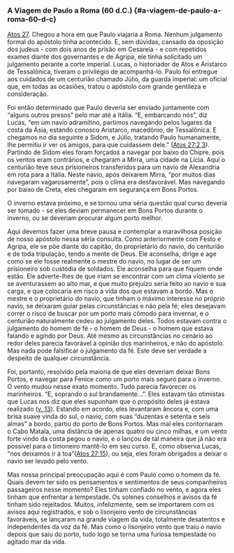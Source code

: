 ### A Viagem de Paulo a Roma (60 d.C.) {#a-viagem-de-paulo-a-roma-60-d-c}

[Atos 27](http://bibliaonline.com.br/acf/atos/27). Chegou a hora em que Paulo viajaria a Roma. Nenhum julgamento formal do apóstolo tinha acontecido. E, sem dúvidas, cansado da oposição dos judeus - com dois anos de prisão em Cesareia - e com repetidos exames diante dos governantes e de Agripa, ele tinha solicitado um julgamento perante a corte imperial. Lucas, o historiador de Atos e Aristarco de Tessalônica, tiveram o privilégio de acompanhá-lo. Paulo foi entregue aos cuidados de um centurião chamado Júlio, da guarda imperial: um oficial que, em todas as ocasiões, tratou o apóstolo com grande gentileza e consideração.

Foi então determinado que Paulo deveria ser enviado juntamente com “alguns outros presos” pelo mar até a Itália. “E, embarcando nós”, diz Lucas, “em um navio adramitino, partimos navegando pelos lugares da costa da Ásia, estando conosco Aristarco, macedônio, de Tessalônica. E chegamos no dia seguinte a Sidom, e Júlio, tratando Paulo humanamente, lhe permitiu ir ver os amigos, para que cuidassem dele.” ([Atos 27:2,3](http://bibliaonline.com.br/acf/atos/27/2,3)). Partindo de Sidom eles foram forçados a navegar por baixo do Chipre, pois os ventos eram contrários, e chegaram a Mirra, uma cidade na Lícia. Aqui o centurião teve seus prisioneiros transferidos para um navio de Alexandria em rota para a Itália. Neste navio, após deixarem Mirra, “por muitos dias navegaram vagarosamente”, pois o clima era desfavorável. Mas navegando por baixo de Creta, eles chegaram em segurança em Bons Portos.

O inverno estava próximo, e se tornou uma séria questão qual curso deveria ser tomado - se eles deviam permanecer em Bons Portos durante o inverno, ou se deveriam procurar algum porto melhor.

Aqui devemos fazer uma breve pausa e contemplar a maravilhosa posição de nosso apóstolo nessa séria consulta. Como anteriormente com Festo e Agripa, ele se põe diante do capitão, do proprietário do navio, do centurião e de toda tripulação, tendo a mente de Deus. Ele aconselha, dirige e age como se ele fosse realmente o mestre do navio, no lugar de ser um prisioneiro sob custódia de soldados. Ele aconselha para que fiquem onde estão. Ele adverte-lhes de que iriam se encontrar com um clima violento se se aventurassem ao alto mar, e que muito prejuízo seria feito ao navio e sua carga, e que colocaria em risco a vida dos que estavam a bordo. Mas o mestre e o proprietário do navio, que tinham o máximo interesse no próprio navio, se deixaram guiar pelas circunstâncias e não pela fé; eles desejavam correr o risco de buscar por um porto mais cômodo para invernar, e o centurião naturalmente cedeu ao julgamento deles. Todos estavam contra o julgamento do homem de fé - o homem de Deus - o homem que estava falando e agindo por Deus. Até mesmo as circunstâncias no cenário ao redor deles parecia favorável à opinião dos marinheiros, e não do apóstolo. Mas nada pode falsificar o julgamento da fé. Este deve ser verdade a despeito de qualquer circunstância.

Foi, portanto, resolvido pela maioria de que eles deveriam deixar Bons Portos, e navegar para Fenice como um porto mais seguro para o inverno. O vento mudou nesse exato momento. Tudo parecia favorecer os marinheiros. “E, soprando o sul brandamente...”. Eles estavam tão otimistas que Lucas nos diz que eles supunham que o propósito deles já estava realizado ([v. 13](http://bibliaonline.com.br/acf/atos/27/13)). Estando em acordo, eles levantaram âncora e, com uma brisa suave vinda do sul, o navio, com suas “duzentas e setenta e seis almas” a bordo, partiu do porto de Bons Portos. Mas mal eles contornaram o Cabo Matala, uma distância de apenas quatro ou cinco milhas, e um vento forte vindo da costa pegou o navio, e o lançou de tal maneira que já não era possível para o timoneiro mantê-lo em seu curso. E, como observa Lucas, “nos deixamos ir à toa”([Atos 27:15](http://bibliaonline.com.br/acf/atos/27/15)), ou seja, eles foram obrigados a deixar o navio ser levado pelo vento.

Mas nossa principal preocupação aqui é com Paulo como o homem da fé. Quais devem ter sido os pensamentos e sentimentos de seus companheiros passageiros nesse momento? Eles tinham confiado no vento, e agora eles tinham que enfrentar a tempestade. Os solenes conselhos e avisos da fé tinham sido rejeitados. Muitos, infelizmente, sem se importarem com os avisos aqui registrados, e sob o lisonjeiro vento de circunstâncias favoráveis, se lançaram na grande viagem da vida, totalmente desatentos e independentes da voz da fé. Mas como o lisonjeiro vento que traiu o navio depois que saiu do porto, tudo logo se torna uma furiosa tempestade no agitado mar da vida.